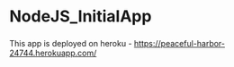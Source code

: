 # NodeJS_InitialApp

###
This app is deployed on heroku -
https://peaceful-harbor-24744.herokuapp.com/
